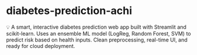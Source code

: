 # diabetes-prediction-achi
💡 A smart, interactive diabetes prediction web app built with Streamlit and scikit-learn. Uses an ensemble ML model (LogReg, Random Forest, SVM) to predict risk based on health inputs. Clean preprocessing, real-time UI, and ready for cloud deployment.
